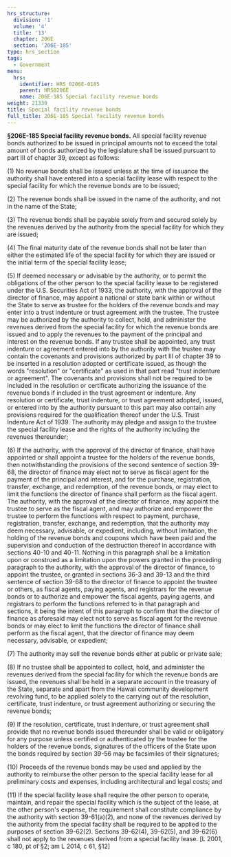 ```yaml
---
hrs_structure:
  division: '1'
  volume: '4'
  title: '13'
  chapter: 206E
  section: '206E-185'
type: hrs_section
tags:
  - Government
menu:
  hrs:
    identifier: HRS_0206E-0185
    parent: HRS0206E
    name: 206E-185 Special facility revenue bonds
weight: 21330
title: Special facility revenue bonds
full_title: 206E-185 Special facility revenue bonds
---
```

**§206E-185 Special facility revenue bonds.** All special facility revenue bonds authorized to be issued in principal amounts not to exceed the total amount of bonds authorized by the legislature shall be issued pursuant to part III of chapter 39, except as follows:

(1) No revenue bonds shall be issued unless at the time of issuance the authority shall have entered into a special facility lease with respect to the special facility for which the revenue bonds are to be issued;

(2) The revenue bonds shall be issued in the name of the authority, and not in the name of the State;

(3) The revenue bonds shall be payable solely from and secured solely by the revenues derived by the authority from the special facility for which they are issued;

(4) The final maturity date of the revenue bonds shall not be later than either the estimated life of the special facility for which they are issued or the initial term of the special facility lease;

(5) If deemed necessary or advisable by the authority, or to permit the obligations of the other person to the special facility lease to be registered under the U.S. Securities Act of 1933, the authority, with the approval of the director of finance, may appoint a national or state bank within or without the State to serve as trustee for the holders of the revenue bonds and may enter into a trust indenture or trust agreement with the trustee. The trustee may be authorized by the authority to collect, hold, and administer the revenues derived from the special facility for which the revenue bonds are issued and to apply the revenues to the payment of the principal and interest on the revenue bonds. If any trustee shall be appointed, any trust indenture or agreement entered into by the authority with the trustee may contain the covenants and provisions authorized by part III of chapter 39 to be inserted in a resolution adopted or certificate issued, as though the words "resolution" or "certificate" as used in that part read "trust indenture or agreement". The covenants and provisions shall not be required to be included in the resolution or certificate authorizing the issuance of the revenue bonds if included in the trust agreement or indenture. Any resolution or certificate, trust indenture, or trust agreement adopted, issued, or entered into by the authority pursuant to this part may also contain any provisions required for the qualification thereof under the U.S. Trust Indenture Act of 1939\. The authority may pledge and assign to the trustee the special facility lease and the rights of the authority including the revenues thereunder;

(6) If the authority, with the approval of the director of finance, shall have appointed or shall appoint a trustee for the holders of the revenue bonds, then notwithstanding the provisions of the second sentence of section 39-68, the director of finance may elect not to serve as fiscal agent for the payment of the principal and interest, and for the purchase, registration, transfer, exchange, and redemption, of the revenue bonds, or may elect to limit the functions the director of finance shall perform as the fiscal agent. The authority, with the approval of the director of finance, may appoint the trustee to serve as the fiscal agent, and may authorize and empower the trustee to perform the functions with respect to payment, purchase, registration, transfer, exchange, and redemption, that the authority may deem necessary, advisable, or expedient, including, without limitation, the holding of the revenue bonds and coupons which have been paid and the supervision and conduction of the destruction thereof in accordance with sections 40-10 and 40-11\. Nothing in this paragraph shall be a limitation upon or construed as a limitation upon the powers granted in the preceding paragraph to the authority, with the approval of the director of finance, to appoint the trustee, or granted in sections 36-3 and 39-13 and the third sentence of section 39-68 to the director of finance to appoint the trustee or others, as fiscal agents, paying agents, and registrars for the revenue bonds or to authorize and empower the fiscal agents, paying agents, and registrars to perform the functions referred to in that paragraph and sections, it being the intent of this paragraph to confirm that the director of finance as aforesaid may elect not to serve as fiscal agent for the revenue bonds or may elect to limit the functions the director of finance shall perform as the fiscal agent, that the director of finance may deem necessary, advisable, or expedient;

(7) The authority may sell the revenue bonds either at public or private sale;

(8) If no trustee shall be appointed to collect, hold, and administer the revenues derived from the special facility for which the revenue bonds are issued, the revenues shall be held in a separate account in the treasury of the State, separate and apart from the Hawaii community development revolving fund, to be applied solely to the carrying out of the resolution, certificate, trust indenture, or trust agreement authorizing or securing the revenue bonds;

(9) If the resolution, certificate, trust indenture, or trust agreement shall provide that no revenue bonds issued thereunder shall be valid or obligatory for any purpose unless certified or authenticated by the trustee for the holders of the revenue bonds, signatures of the officers of the State upon the bonds required by section 39-56 may be facsimiles of their signatures;

(10) Proceeds of the revenue bonds may be used and applied by the authority to reimburse the other person to the special facility lease for all preliminary costs and expenses, including architectural and legal costs; and

(11) If the special facility lease shall require the other person to operate, maintain, and repair the special facility which is the subject of the lease, at the other person's expense, the requirement shall constitute compliance by the authority with section 39-61(a)(2), and none of the revenues derived by the authority from the special facility shall be required to be applied to the purposes of section 39-62(2). Sections 39-62(4), 39-62(5), and 39-62(6) shall not apply to the revenues derived from a special facility lease. [L 2001, c 180, pt of §2; am L 2014, c 61, §12]